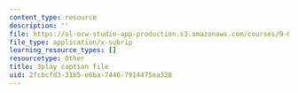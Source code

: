 ```yaml
---
content_type: resource
description: ''
file: https://ol-ocw-studio-app-production.s3.amazonaws.com/courses/9-00sc-introduction-to-psychology-fall-2011/2fcbcfd331b5e6ba74467914475ea328_z9XQpjNgeBI.srt
file_type: application/x-subrip
learning_resource_types: []
resourcetype: Other
title: 3play caption file
uid: 2fcbcfd3-31b5-e6ba-7446-7914475ea328
---
```


